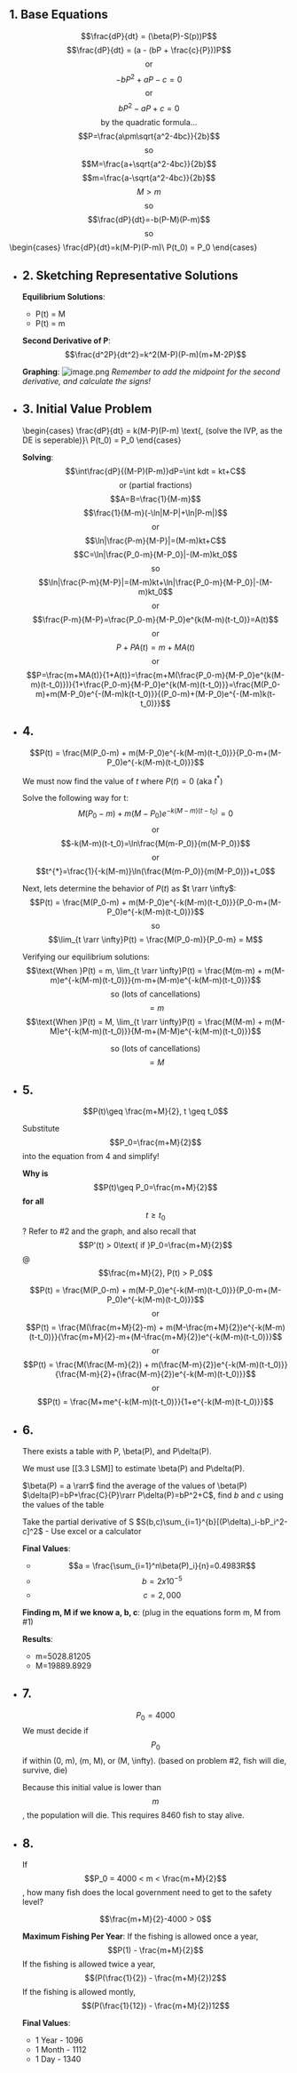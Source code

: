 ## 1. Base Equations
$$\frac{dP}{dt} = (\beta(P)-S(p))P$$
$$\frac{dP}{dt} = (a - (bP + \frac{c}{P}))P$$
$$\text{or}$$
$$-bP^2+aP-c=0$$
$$\text{or}$$
$$bP^2-aP+c=0$$
$$\text{by the quadratic formula...}$$
$$P=\frac{a\pm\sqrt{a^2-4bc}}{2b}$$
$$\text{so}$$
$$M=\frac{a+\sqrt{a^2-4bc}}{2b}$$
$$m=\frac{a-\sqrt{a^2-4bc}}{2b}$$
$$M > m$$
$$\text{so}$$
$$\frac{dP}{dt}=-b(P-M)(P-m)$$
$$\text{so}$$
\begin{cases}
\frac{dP}{dt}=k(M-P)(P-m)\\
P(t_0) = P_0
\end{cases}
- ## 2. Sketching Representative Solutions
  **Equilibrium Solutions**:
  * P(t) = M
  * P(t) = m
  
  **Second Derivative of P**:
  $$\frac{d^2P}{dt^2}=k^2(M-P)(P-m)(m+M-2P)$$
  
  **Graphing**:
  ![image.png](../assets/image_1713367597573_0.png)
  *Remember to add the midpoint for the second derivative, and calculate the signs!*
- ## 3. Initial Value Problem
  \begin{cases}
  \frac{dP}{dt} = k(M-P)(P-m) \text{, (solve the IVP, as the DE is seperable)}\\
  P(t_0) = P_0
  \end{cases}
  
  **Solving**:
  $$\int\frac{dP}{(M-P)(P-m)}dP=\int kdt = kt+C$$
  $$\text{or (partial fractions)}$$
  $$A=B=\frac{1}{M-m}$$
  $$\frac{1}{M-m}(-\ln|M-P|+\ln|P-m|)$$
  $$\text{or}$$
  $$\ln|\frac{P-m}{M-P}|=(M-m)kt+C$$
  $$C=\ln|\frac{P_0-m}{M-P_0}|-(M-m)kt_0$$
  $$\text{so}$$
  $$\ln|\frac{P-m}{M-P}|=(M-m)kt+\ln|\frac{P_0-m}{M-P_0}|-(M-m)kt_0$$
  $$\text{or}$$
  $$\frac{P-m}{M-P}=\frac{P_0-m}{M-P_0}e^{k(M-m)(t-t_0)}=A(t)$$
  $$\text{or}$$
  $$P+PA(t)=m+MA(t)$$
  $$\text{or}$$
  $$P=\frac{m+MA(t)}{1+A(t)}=\frac{m+M(\frac{P_0-m}{M-P_0}e^{k(M-m)(t-t_0)})}{1+\frac{P_0-m}{M-P_0}e^{k(M-m)(t-t_0)}}=\frac{M(P_0-m)+m(M-P_0)e^{-(M-m)k(t-t_0)}}{(P_0-m)+(M-P_0)e^{-(M-m)k(t-t_0)}}$$
- ## 4. 
  $$P(t) = \frac{M(P_0-m) + m(M-P_0)e^{-k(M-m)(t-t_0)}}{P_0-m+(M-P_0)e^{-k(M-m)(t-t_0)}}$$
  
  We must now find the value of $t$ where $P(t) = 0$ (aka $t^{*}$)
  
  Solve the following way for t:
  $$M(P_0-m)+m(M-P_0)e^{-k(M-m)(t-t_0)}=0$$
  $$\text{or}$$
  $$-k(M-m)(t-t_0)=\ln\frac{M(m-P_0)}{m(M-P_0)}$$
  $$\text{or}$$
  $$t^{*}=\frac{1}{-k(M-m)}\ln(\frac{M(m-P_0)}{m(M-P_0)})+t_0$$
  
  Next, lets determine the behavior of $P(t)$ as $t \rarr \infty$:
  $$P(t) = \frac{M(P_0-m) + m(M-P_0)e^{-k(M-m)(t-t_0)}}{P_0-m+(M-P_0)e^{-k(M-m)(t-t_0)}}$$
  $$\text{so}$$
  $$\lim_{t \rarr \infty}P(t) = \frac{M(P_0-m)}{P_0-m} = M$$
  
  Verifying our equilibrium solutions:
  $$\text{When }P(t) = m, \lim_{t \rarr \infty}P(t) = \frac{M(m-m) + m(M-m)e^{-k(M-m)(t-t_0)}}{m-m+(M-m)e^{-k(M-m)(t-t_0)}}$$
  $$\text{so (lots of cancellations)}$$
  $$= m$$
  $$\text{When }P(t) = M, \lim_{t \rarr \infty}P(t) = \frac{M(M-m) + m(M-M)e^{-k(M-m)(t-t_0)}}{M-m+(M-M)e^{-k(M-m)(t-t_0)}}$$
  
  
  $$\text{so (lots of cancellations)}$$
  $$= M$$
- ## 5.
  $$P(t)\geq \frac{m+M}{2}, t \geq t_0$$
  
  Substitute $$P_0=\frac{m+M}{2}$$ into the equation from 4 and simplify!
  
  **Why is** $$P(t)\geq P_0=\frac{m+M}{2}$$ **for all** $$t \geq t_0$$?
  Refer to #2 and the graph, and also recall that $$P'(t) > 0\text{ if }P_0=\frac{m+M}{2}$$
  @ $$\frac{m+M}{2}, P(t) > P_0$$
  
  $$P(t) = \frac{M(P_0-m) + m(M-P_0)e^{-k(M-m)(t-t_0)}}{P_0-m+(M-P_0)e^{-k(M-m)(t-t_0)}}$$
  $$\text{or}$$
  $$P(t) = \frac{M(\frac{m+M}{2}-m) + m(M-\frac{m+M}{2})e^{-k(M-m)(t-t_0)}}{\frac{m+M}{2}-m+(M-\frac{m+M}{2})e^{-k(M-m)(t-t_0)}}$$
  $$\text{or}$$
  $$P(t) = \frac{M(\frac{M-m}{2}) + m(\frac{M-m}{2})e^{-k(M-m)(t-t_0)}}{\frac{M-m}{2}+(\frac{M-m}{2})e^{-k(M-m)(t-t_0)}}$$
  $$\text{or}$$
  $$P(t) = \frac{M+me^{-k(M-m)(t-t_0)}}{1+e^{-k(M-m)(t-t_0)}}$$
- ## 6.
  There exists a table with P, \beta(P), and P\delta(P).
  
  We must use [[3.3 LSM]] to estimate \beta(P) and P\delta(P).
  
  $\beta(P) = a \rarr$  find the average of the values of \beta(P)
  $\delta(P)=bP+\frac{C}{P}\rarr P\delta(P)=bP^2+C$, find *b* and *c* using the values of the table
  
  Take the partial derivative of S 
  $S(b,c)\sum_{i=1}^{b}[(P\delta)_i-bP_i^2-c]^2$ - Use excel or a calculator
  
  **Final Values**:
  * $$a = \frac{\sum_{i=1}^n\beta(P)_i}{n}=0.4983R$$
  * $$b = 2x10^{-5}$$
  * $$c = 2,000$$
  
  **Finding m, M if we know a, b, c**:
  (plug in the equations form m, M from #1)
  
  **Results**:
  * m=5028.81205
  * M=19889.8929
- ## 7.
  $$P_0=4000$$
  We must decide if $$P_0$$ if within (0, m), (m, M), or (M, \infty). (based on problem #2, fish will die, survive, die)
  
  Because this initial value is lower than $$m$$, the population will die. This requires 8460 fish to stay alive.
- ## 8.
  If $$P_0 = 4000 < m < \frac{m+M}{2}$$, how many fish does the local government need to get to the safety level?
  
  $$\frac{m+M}{2}-4000 > 0$$
  
  **Maximum Fishing Per Year**:
  If the fishing is allowed once a year, $$P(1) - \frac{m+M}{2}$$
  If the fishing is allowed twice a year, $$(P(\frac{1}{2}) - \frac{m+M}{2})2$$
  If the fishing is allowed montly, $$(P(\frac{1}{12}) - \frac{m+M}{2})12$$
  
  **Final Values**:
  * 1 Year - 1096
  * 1 Month - 1112
  * 1 Day - 1340